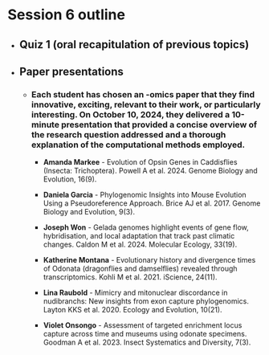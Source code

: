 # Session 6 outline

* ## Quiz 1 (oral recapitulation of previous topics)
* ## Paper presentations

   * ### Each student has chosen an -omics paper that they find innovative, exciting, relevant to their work, or particularly interesting. On October 10, 2024, they delivered a 10-minute presentation that provided a concise overview of the research question addressed and a thorough explanation of the computational methods employed.

       * **Amanda Markee** - Evolution of Opsin Genes in Caddisflies (Insecta: Trichoptera). Powell A et al. 2024. Genome Biology and Evolution, 16(9).
    
       * **Daniela Garcia** - Phylogenomic Insights into Mouse Evolution Using a Pseudoreference Approach. Brice AJ et al. 2017. Genome Biology and Evolution, 9(3).

       * **Joseph Won** - Gelada genomes highlight events of gene flow, hybridisation, and local adaptation that track past climatic changes. Caldon M et al. 2024. Molecular Ecology, 33(19).
    
       * **Katherine Montana** - Evolutionary history and divergence times of Odonata (dragonflies and damselflies) revealed through transcriptomics. Kohli M et al. 2021. iScience, 24(11).
    
       * **Lina Raubold** - Mimicry and mitonuclear discordance in nudibranchs: New insights from exon capture phylogenomics. Layton KKS et al. 2020. Ecology and Evolution, 10(21).
    
       * **Violet Onsongo** - Assessment of targeted enrichment locus capture across time and museums using odonate specimens. Goodman A et al. 2023. Insect Systematics and Diversity, 7(3).
